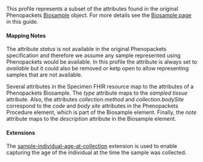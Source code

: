 This profile represents a subset of the attributes found in the original Phenopackets [Biosample](https://phenopackets-schema.readthedocs.io/en/latest/biosample.html) object. For more details see the [Biosample page](StructureDefinition-Biosample.html) in this guide.

#### Mapping Notes

The attribute _status_ is not available in the original Phenopackets specification and therefore we assume any sample represented using Phenopackets would be available. In this profile the attribute is always set to _available_ but it could also be removed or ketp open to allow representing samples that are not available. 

Several attributes in the Specimen FHIR resource map to the attributes of a Phenopackets Biosample. The _type_ attribute maps to the _sampled tissue_ attribute. Also, the attributes _collection.method_ and _collection.bodySite_ correspond to the _code_ and _body site_ attributes in the Phenopackets Procedure element, which is part of the Biosample element. Finally, the _note_ attribute maps to the _description_ attribute in the Biosample element.

#### Extensions

The [sample-individual-age-at-collection](StructureDefinition-sample-individual-age-at-collection.html) extension is used to enable capturing the age of the individual at the time the sample was collected.